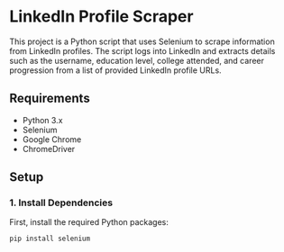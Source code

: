 # LinkedIn Profile Scraper

This project is a Python script that uses Selenium to scrape information from LinkedIn profiles. The script logs into LinkedIn and extracts details such as the username, education level, college attended, and career progression from a list of provided LinkedIn profile URLs.

## Requirements

- Python 3.x
- Selenium
- Google Chrome
- ChromeDriver

## Setup

### 1. Install Dependencies

First, install the required Python packages:

```bash
pip install selenium
